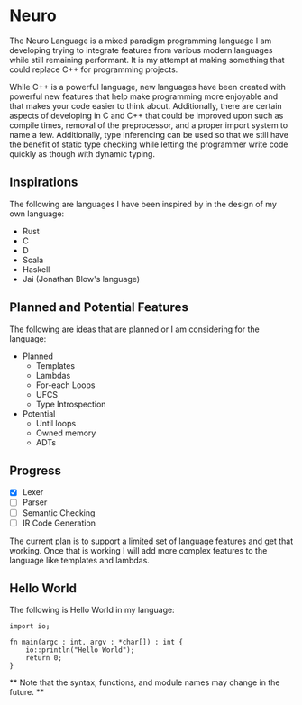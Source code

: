 # Neuro

The Neuro Language is a mixed paradigm programming language I am developing trying to integrate features from
various modern languages while still remaining performant. It is my attempt at making something that
could replace C++ for programming projects.

While C++ is a powerful language, new languages have been created with powerful new features that
help make programming more enjoyable and that makes your code easier to think about. Additionally,
there are certain aspects of developing in C and C++ that could be improved upon such as compile
times, removal of the preprocessor, and a proper import system to name a few. Additionally, type
inferencing can be used so that we still have the benefit of static type checking while letting the
programmer write code quickly as though with dynamic typing.

## Inspirations
The following are languages I have been inspired by in the design of my own language:
- Rust
- C
- D
- Scala
- Haskell
- Jai (Jonathan Blow's language)

## Planned and Potential Features
The following are ideas that are planned or I am considering for the language:
* Planned
  - Templates
  - Lambdas
  - For-each Loops
  - UFCS
  - Type Introspection
* Potential
  - Until loops
  - Owned memory
  - ADTs

## Progress

- [x] Lexer
- [ ] Parser
- [ ] Semantic Checking
- [ ] IR Code Generation

The current plan is to support a limited set of language features and get that working. Once that
is working I will add more complex features to the language like templates and lambdas.

## Hello World
The following is Hello World in my language: 
```
import io;

fn main(argc : int, argv : *char[]) : int {
    io::println("Hello World");
    return 0;
}
```
** Note that the syntax, functions, and module names may change in the future. **
